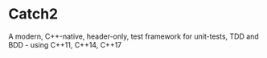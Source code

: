 # Catch2
A modern, C++-native, header-only, test framework for unit-tests, TDD and BDD - using C++11, C++14, C++17
